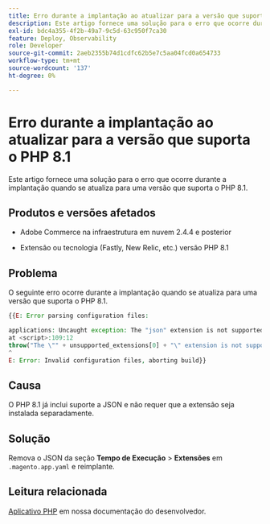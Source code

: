 ```yaml
---
title: Erro durante a implantação ao atualizar para a versão que suporta o PHP 8.1
description: Este artigo fornece uma solução para o erro que ocorre durante a implantação quando se atualiza para uma versão que suporta o PHP 8.1.
exl-id: bdc4a355-4f2b-49a7-9c5d-63c950f7ca30
feature: Deploy, Observability
role: Developer
source-git-commit: 2aeb2355b74d1cdfc62b5e7c5aa04fcd0a654733
workflow-type: tm+mt
source-wordcount: '137'
ht-degree: 0%

---
```


# Erro durante a implantação ao atualizar para a versão que suporta o PHP 8.1

Este artigo fornece uma solução para o erro que ocorre durante a implantação quando se atualiza para uma versão que suporta o PHP 8.1.

## Produtos e versões afetados

* Adobe Commerce na infraestrutura em nuvem 2.4.4 e posterior

* Extensão ou tecnologia (Fastly, New Relic, etc.) versão PHP 8.1

## Problema

O seguinte erro ocorre durante a implantação quando se atualiza para uma versão que suporta o PHP 8.1.

```PHP
{{E: Error parsing configuration files:

applications: Uncaught exception: The "json" extension is not supported for php:8.1
at <script>:109:12
throw("The \"" + unsupported_extensions[0] + "\" extension is not supported for " + service.type);
^
E: Error: Invalid configuration files, aborting build}}
```

## Causa

O PHP 8.1 já inclui suporte a JSON e não requer que a extensão seja instalada separadamente.

## Solução

Remova o JSON da seção **Tempo de Execução** > **Extensões** em `.magento.app.yaml` e reimplante.

## Leitura relacionada

[Aplicativo PHP](https://experienceleague.adobe.com/pt-br/docs/commerce-cloud-service/user-guide/configure/app/php-settings) em nossa documentação do desenvolvedor.
